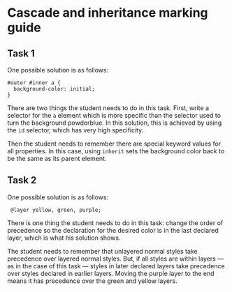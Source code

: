 # Cascade and inheritance marking guide

## Task 1

One possible solution is as follows:

```
#outer #inner a {
  background-color: initial;
}
```

There are two things the student needs to do in this task. First, write a selector for the `a` element which is more specific than the selector used to turn the background powderblue. In this solution, this is achieved by using the `id` selector, which has very high specificity.

Then the student needs to remember there are special keyword values for all properties. In this case, using `inherit` sets the background color back to be the same as its parent element.

## Task 2

One possible solution is as follows:

```
 @layer yellow, green, purple;
```

There is one thing the student needs to do in this task: change the order of precedence so the declaration for the desired color is in the last declared layer, which is what his solution shows.

The student needs to remember that unlayered normal styles take precedence over layered normal styles. But, if all styles are within layers — as in the case of this task — styles in later declared layers take precedence over styles declared in earlier layers. Moving the purple layer to the end means it has precedence over the green and yellow layers.
